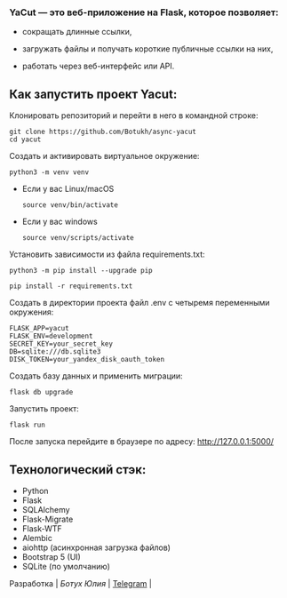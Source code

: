 ### YaCut — это веб-приложение на Flask, которое позволяет:

- сокращать длинные ссылки,

- загружать файлы и получать короткие публичные ссылки на них,

- работать через веб-интерфейс или API.


## Как запустить проект Yacut:

Клонировать репозиторий и перейти в него в командной строке:

```
git clone https://github.com/Botukh/async-yacut
cd yacut
```
Cоздать и активировать виртуальное окружение:

```
python3 -m venv venv
```

* Если у вас Linux/macOS

    ```
    source venv/bin/activate
    ```

* Если у вас windows

    ```
    source venv/scripts/activate
    ```

Установить зависимости из файла requirements.txt:

```
python3 -m pip install --upgrade pip
```

```
pip install -r requirements.txt
```

Создать в директории проекта файл .env с четыремя переменными окружения:

```
FLASK_APP=yacut
FLASK_ENV=development
SECRET_KEY=your_secret_key
DB=sqlite:///db.sqlite3
DISK_TOKEN=your_yandex_disk_oauth_token
```

Создать базу данных и применить миграции:

```
flask db upgrade
```

Запустить проект:

```
flask run
```
После запуска перейдите в браузере по адресу: http://127.0.0.1:5000/

## Технологический стэк:

 - Python
 - Flask
 - SQLAlchemy
 - Flask-Migrate
 - Flask-WTF
 - Alembic
 - aiohttp (асинхронная загрузка файлов)
 - Bootstrap 5 (UI)
 - SQLite (по умолчанию)

  Разработка      | *Ботух Юлия*     | [Telegram](https://t.me/botuh) |
